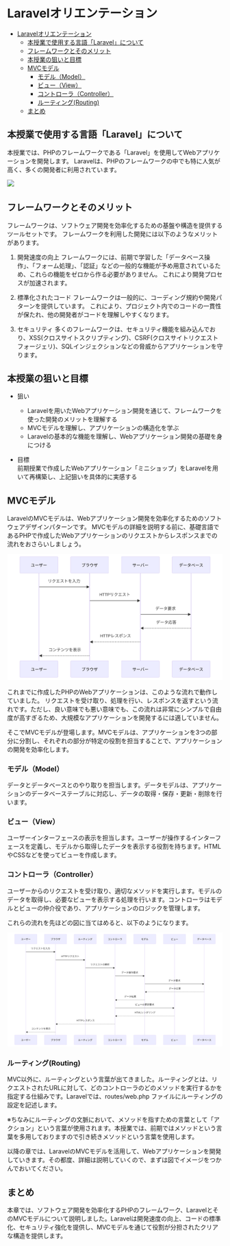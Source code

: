 ﻿# Laravelオリエンテーション

- [Laravelオリエンテーション](#laravelオリエンテーション)
  - [本授業で使用する言語「Laravel」について](#本授業で使用する言語laravelについて)
  - [フレームワークとそのメリット](#フレームワークとそのメリット)
  - [本授業の狙いと目標](#本授業の狙いと目標)
  - [MVCモデル](#mvcモデル)
    - [モデル（Model）](#モデルmodel)
    - [ビュー（View）](#ビューview)
    - [コントローラ（Controller）](#コントローラcontroller)
    - [ルーティング(Routing)](#ルーティングrouting)
  - [まとめ](#まとめ)

## 本授業で使用する言語「Laravel」について

本授業では、PHPのフレームワークである「Laravel」を使用してWebアプリケーションを開発します。
Laravelは、PHPのフレームワークの中でも特に人気が高く、多くの開発者に利用されています。

![](./images/00/laravel_logo.png)

## フレームワークとそのメリット

フレームワークは、ソフトウェア開発を効率化するための基盤や構造を提供するツールセットです。
フレームワークを利用した開発には以下のようなメリットがあります。

1. 開発速度の向上
フレームワークには、前期で学習した「データベース操作」、「フォーム処理」、「認証」などの一般的な機能が予め用意されているため、これらの機能をゼロから作る必要がありません。
これにより開発プロセスが加速されます。

1. 標準化されたコード
フレームワークは一般的に、コーディング規約や開発パターンを提供しています。
これにより、プロジェクト内でのコードの一貫性が保たれ、他の開発者がコードを理解しやすくなります。

1. セキュリティ
多くのフレームワークは、セキュリティ機能を組み込んでおり、XSS(クロスサイトスクリプティング)、CSRF(クロスサイトリクエストフォージェリ)、SQLインジェクションなどの脅威からアプリケーションを守ります。

## 本授業の狙いと目標

- 狙い
  - Laravelを用いたWebアプリケーション開発を通じて、フレームワークを使った開発のメリットを理解する
  - MVCモデルを理解し、アプリケーションの構造化を学ぶ
  - Laravelの基本的な機能を理解し、Webアプリケーション開発の基礎を身につける

- 目標<br>
  前期授業で作成したWebアプリケーション「ミニショップ」をLaravelを用いて再構築し、上記狙いを具体的に実感する

## MVCモデル

LaravelのMVCモデルは、Webアプリケーション開発を効率化するためのソフトウェアデザインパターンです。
MVCモデルの詳細を説明する前に、基礎言語であるPHPで作成したWebアプリケーションのリクエストからレスポンスまでの流れをおさらいしましょう。

![](./images/web(PHP).svg)

これまでに作成したPHPのWebアプリケーションは、このような流れで動作していました。
リクエストを受け取り、処理を行い、レスポンスを返すという流れです。ただし、良い意味でも悪い意味でも、この流れは非常にシンプルで自由度が高すぎるため、大規模なアプリケーションを開発するには適していません。

そこでMVCモデルが登場します。MVCモデルは、アプリケーションを3つの部分に分割し、それぞれの部分が特定の役割を担当することで、アプリケーションの開発を効率化します。

### モデル（Model）

データとデータベースとのやり取りを担当します。データモデルは、アプリケーションのデータベーステーブルに対応し、データの取得・保存・更新・削除を行います。

### ビュー（View）

ユーザーインターフェースの表示を担当します。ユーザーが操作するインターフェースを定義し、モデルから取得したデータを表示する役割を持ちます。HTMLやCSSなどを使ってビューを作成します。

### コントローラ（Controller）

ユーザーからのリクエストを受け取り、適切なメソッドを実行します。モデルのデータを取得し、必要なビューを表示する処理を行います。コントローラはモデルとビューの仲介役であり、アプリケーションのロジックを管理します。

これらの流れを先ほどの図に当てはめると、以下のようになります。

![](./images/web(Laravel).svg)

### ルーティング(Routing)

MVC以外に、ルーティングという言葉が出てきました。ルーティングとは、リクエストされたURLに対して、どのコントローラのどのメソッドを実行するかを指定する仕組みです。Laravelでは、routes/web.php ファイルにルーティングの設定を記述します。

※ちなみにルーティングの文脈において、メソッドを指すための言葉として「アクション」という言葉が使用されます。本授業では、前期ではメソッドという言葉を多用しておりますので引き続きメソッドという言葉を使用します。

以降の章では、LaravelのMVCモデルを活用して、Webアプリケーションを開発していきます。その都度、詳細は説明していくので、まずは図でイメージをつかんでおいてください。

## まとめ

本章では、ソフトウェア開発を効率化するPHPのフレームワーク、LaravelとそのMVCモデルについて説明しました。Laravelは開発速度の向上、コードの標準化、セキュリティ強化を提供し、MVCモデルを通じて役割が分担されたクリアな構造を提供します。
